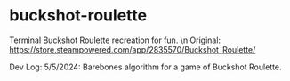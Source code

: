 # buckshot-roulette
Terminal Buckshot Roulette recreation for fun. \n Original:
https://store.steampowered.com/app/2835570/Buckshot_Roulette/

Dev Log:
5/5/2024: Barebones algorithm for a game of Buckshot Roulette.
